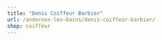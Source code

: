 ```yaml
---
title: "Denis Coiffeur Barbier"
url: /andernos-les-bains/denis-coiffeur-barbier/
shop: coiffeur
---
```

